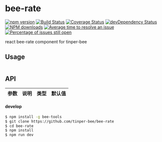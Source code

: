 # bee-rate

[![npm version](https://img.shields.io/npm/v/bee-rate.svg)](https://www.npmjs.com/package/bee-rate)
[![Build Status](https://img.shields.io/travis/tinper-bee/bee-rate/master.svg)](https://travis-ci.org/tinper-bee/bee-rate)
[![Coverage Status](https://coveralls.io/repos/github/tinper-bee/bee-rate/badge.svg?branch=master)](https://coveralls.io/github/tinper-bee/bee-rate?branch=master)
[![devDependency Status](https://img.shields.io/david/dev/tinper-bee/bee-rate.svg)](https://david-dm.org/tinper-bee/bee-rate#info=devDependencies)
[![NPM downloads](http://img.shields.io/npm/dm/bee-rate.svg?style=flat)](https://npmjs.org/package/bee-rate)
[![Average time to resolve an issue](http://isitmaintained.com/badge/resolution/tinper-bee/bee-rate.svg)](http://isitmaintained.com/project/tinper-bee/bee-rate "Average time to resolve an issue")
[![Percentage of issues still open](http://isitmaintained.com/badge/open/tinper-bee/bee-rate.svg)](http://isitmaintained.com/project/tinper-bee/bee-rate "Percentage of issues still open")



react bee-rate component for tinper-bee


## Usage

```js


```



## API

|参数|说明|类型|默认值|
|:--|:---:|:--:|---:|

#### develop

```sh
$ npm install -g bee-tools
$ git clone https://github.com/tinper-bee/bee-rate
$ cd bee-rate
$ npm install
$ npm run dev
```
